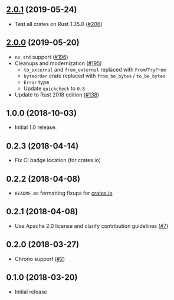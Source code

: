 ## [2.0.1] (2019-05-24)

- Test all crates on Rust 1.35.0 ([#206])

## [2.0.0] (2019-05-20)

- `no_std` support ([#196])
- Cleanups and modernization ([#195])
  - `to_external` and `from_external` replaced with `From`/`TryFrom`
  - `byteorder` crate replaced with `from_be_bytes` / `to_be_bytes`
  - `Error` type
  - Update `quickcheck` to `0.8`
- Update to Rust 2018 edition ([#138])

## 1.0.0 (2018-10-03)

- Initial 1.0 release.

## 0.2.3 (2018-04-14)

- Fix CI badge location (for crates.io)

## 0.2.2 (2018-04-08)

- `README.md` formatting fixups for [crates.io](https://crates.io)

## 0.2.1 (2018-04-08)

- Use Apache 2.0 license and clarify contribution guidelines ([#7])

## 0.2.0 (2018-03-27)

- Chrono support ([#2])

## 0.1.0 (2018-03-20)

- Initial release

[2.0.1]: https://github.com/iqlusioninc/crates/pull/208
[#206]: https://github.com/iqlusioninc/crates/pull/206
[2.0.0]: https://github.com/iqlusioninc/crates/pull/197
[#196]: https://github.com/iqlusioninc/crates/pull/196
[#195]: https://github.com/iqlusioninc/crates/pull/195
[#138]: https://github.com/iqlusioninc/crates/pull/138
[#7]: https://github.com/iqlusioninc/crates/pull/7
[#2]: https://github.com/iqlusioninc/crates/pull/2
